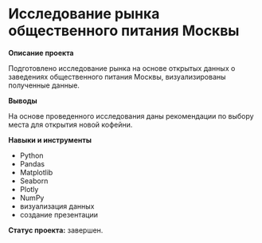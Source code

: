 # Исследование рынка общественного питания Москвы

**Описание проекта**

Подготовлено исследование рынка на основе открытых данных о заведениях общественного питания Москвы, визуализированы полученные данные.

**Выводы**

На основе проведенного исследования даны рекомендации по выбору места для открытия новой кофейни. 

**Навыки и инструменты**

- Python
- Pandas
- Matplotlib
- Seaborn
- Plotly
- NumPy
- визуализация данных
- создание презентации

**Статус проекта:** завершен.

